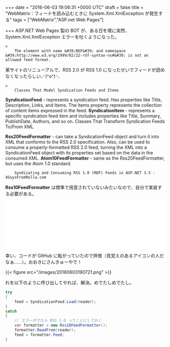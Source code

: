 
+++
date = "2016-06-03 19:06:31 +0000 UTC"
draft = false
title = "WebMatrix：フィードを読み込むときに System.Xml.XmlException が発生する"
tags = ["WebMatrix","ASP.net Web Pages"]

+++
ASP.NET Web Pages 製の BOT が、ある日を境に突然、System.Xml.XmlException エラーを吐くようになった。

    >
        The element with name &#39;RDF&#39; and namespace &#39;http://www.w3.org/1999/02/22-rdf-syntax-ns#&#39; is not an allowed feed format. 

    
某サイトのリニューアルで、RSS 2.0 が RSS 1.0 になったせいでフィードが読めなくなったらしい／(^o^)＼

    >
        Classes That Model Syndication Feeds and Items


**SyndicationFeed** - represents a syndication feed. Has properties like Title, Description, Links, and Items. The Items property represents the collection of content items expressed in the feed.
**SyndicationItem** - represents a specific syndication feed item and includes properties like Title, Summary, PublishDate, Authors, and so on.
Classes That Transform Syndication Feeds To/From XML


**Rss20FeedFormatter** - can take a SyndicationFeed object and turn it into XML that conforms to the RSS 2.0 specification. Also, can be used to consume a properly-formatted RSS 2.0 feed, turning the XML into a SyndicationFeed object with its properties set based on the data in the consumed XML.
**Atom10FeedFormatter** - same as the Rss20FeedFormatter, but uses the Atom 1.0 standard.

        Syndicating and Consuming RSS 1.0 (RDF) Feeds in ASP.NET 3.5 - 4GuysFromRolla.com
    
**Rss10FeedFormatter** は標準で用意されていないみたいなので、自分で実装する必要がある。<iframe src="//hatenablog-parts.com/embed?url=https%3A%2F%2Fgithub.com%2Fmono0926%2FReactivePinboard%2Fblob%2Fmaster%2FReactivePinboard.PCL%2FRss10FeedFormatter.cs" title="mono0926/ReactivePinboard" class="embed-card embed-webcard" scrolling="no" frameborder="0" style="display: block; width: 100%; height: 155px; max-width: 500px; margin: 10px 0px;"></iframe>幸い、コードが GitHub に転がっていたので拝借（見覚えのあるアイコンの人だなぁ……）。おおきにさんきゅーやで！

{{< figure src="/images/20160603190721.png"  >}}

れを以下のように呼び出してやれば、解決。めでたしめでたし。
```cs
try
{
    feed = SyndicationFeed.Load(reader);
}
catch
{
    // エラーがでたら RSS 1.0 ってことにしておく
    var formatter = new Rss10FeedFormatter();
    formatter.ReadFrom(reader);
    feed = formatter.Feed;
}

```

